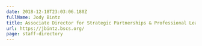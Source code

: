```yaml
---
date: 2018-12-18T23:03:06.180Z
fullName: Jody Bintz
title: Associate Director for Strategic Partnerships & Professional Learning
url: https://jbintz.bscs.org/
page: staff-directory
---
```

